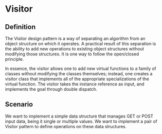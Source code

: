 Visitor
=======

Definition
----------

The Visitor design pattern is a way of separating an algorithm from an object structure on which it operates. A practical result of this separation is the ability to add new operations to existing object structures without modifying those structures. It is one way to follow the open/closed principle.

In essence, the visitor allows one to add new virtual functions to a family of classes without modifying the classes themselves; instead, one creates a visitor class that implements all of the appropriate specializations of the virtual function. The visitor takes the instance reference as input, and implements the goal through double dispatch.

Scenario
--------

We want to implement a simple data structure that manages GET or POST input data, being it single or multiple values. We want to implement a pair of Visitor pattern to define operations on these data structures.